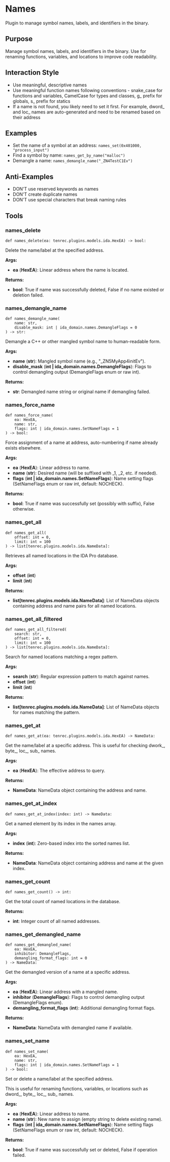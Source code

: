 # Names

Plugin to manage symbol names, labels, and identifiers in the binary.

## Purpose
Manage symbol names, labels, and identifiers in the binary. Use for renaming functions, variables, and locations to improve code readability.

## Interaction Style
- Use meaningful, descriptive names
- Use meaningful function names following conventions - snake_case for functions and variables, CamelCase for types and classes, g_ prefix for globals, s_ prefix for statics
- If a name is not found, you likely need to set it first. For example, dword_ and loc_ names are auto-generated and need to be renamed based on their address

## Examples
- Set the name of a symbol at an address: `names_set(0x401000, "process_input")`
- Find a symbol by name: `names_get_by_name("malloc")`
- Demangle a name: `names_demangle_name("_ZN4TestC1Ev")`

## Anti-Examples
- DON'T use reserved keywords as names
- DON'T create duplicate names
- DON'T use special characters that break naming rules




## Tools

### names_delete

```function
def names_delete(ea: tenrec.plugins.models.ida.HexEA) -> bool:
```
Delete the name/label at the specified address.

**Args:**
- **<span class='parameter'>ea</span>** (**<span class='return-type'>HexEA</span>**): Linear address where the name is located.

**Returns:**
- **<span class='return-type'>bool</span>**: True if name was successfully deleted, False if no name existed or deletion failed.


### names_demangle_name

```function
def names_demangle_name(
    name: str,
    disable_mask: int | ida_domain.names.DemangleFlags = 0
) -> str:
```
Demangle a C++ or other mangled symbol name to human-readable form.

**Args:**
- **<span class='parameter'>name</span>** (**<span class='return-type'>str</span>**): Mangled symbol name (e.g., "_ZN5MyApp4initEv").
- **<span class='parameter'>disable_mask</span>** (**<span class='return-type'>int | ida_domain.names.DemangleFlags</span>**): Flags to control demangling output (DemangleFlags enum or raw int).

**Returns:**
- **<span class='return-type'>str</span>**: Demangled name string or original name if demangling failed.


### names_force_name

```function
def names_force_name(
    ea: HexEA,
    name: str,
    flags: int | ida_domain.names.SetNameFlags = 1
) -> bool:
```
Force assignment of a name at address, auto-numbering if name already exists elsewhere.

**Args:**
- **<span class='parameter'>ea</span>** (**<span class='return-type'>HexEA</span>**): Linear address to name.
- **<span class='parameter'>name</span>** (**<span class='return-type'>str</span>**): Desired name (will be suffixed with _1, _2, etc. if needed).
- **<span class='parameter'>flags</span>** (**<span class='return-type'>int | ida_domain.names.SetNameFlags</span>**): Name setting flags (SetNameFlags enum or raw int, default: NOCHECK).

**Returns:**
- **<span class='return-type'>bool</span>**: True if name was successfully set (possibly with suffix), False otherwise.


### names_get_all

```function
def names_get_all(
    offset: int = 0,
    limit: int = 100
) -> list[tenrec.plugins.models.ida.NameData]:
```
Retrieves all named locations in the IDA Pro database.

**Args:**
- **<span class='parameter'>offset</span>** (**<span class='return-type'>int</span>**)
- **<span class='parameter'>limit</span>** (**<span class='return-type'>int</span>**)

**Returns:**
- **<span class='return-type'>list[tenrec.plugins.models.ida.NameData]</span>**: List of NameData objects containing address and name pairs for all named locations.


### names_get_all_filtered

```function
def names_get_all_filtered(
    search: str,
    offset: int = 0,
    limit: int = 100
) -> list[tenrec.plugins.models.ida.NameData]:
```
Search for named locations matching a regex pattern.

**Args:**
- **<span class='parameter'>search</span>** (**<span class='return-type'>str</span>**): Regular expression pattern to match against names.
- **<span class='parameter'>offset</span>** (**<span class='return-type'>int</span>**)
- **<span class='parameter'>limit</span>** (**<span class='return-type'>int</span>**)

**Returns:**
- **<span class='return-type'>list[tenrec.plugins.models.ida.NameData]</span>**: List of NameData objects for names matching the pattern.


### names_get_at

```function
def names_get_at(ea: tenrec.plugins.models.ida.HexEA) -> NameData:
```
Get the name/label at a specific address. This is useful for checking dwork_, byte_, loc_, sub_ names.

**Args:**
- **<span class='parameter'>ea</span>** (**<span class='return-type'>HexEA</span>**): The effective address to query.

**Returns:**
- **<span class='return-type'>NameData</span>**: NameData object containing the address and name.


### names_get_at_index

```function
def names_get_at_index(index: int) -> NameData:
```
Get a named element by its index in the names array.

**Args:**
- **<span class='parameter'>index</span>** (**<span class='return-type'>int</span>**): Zero-based index into the sorted names list.

**Returns:**
- **<span class='return-type'>NameData</span>**: NameData object containing address and name at the given index.


### names_get_count

```function
def names_get_count() -> int:
```
Get the total count of named locations in the database.

**Returns:**
- **<span class='return-type'>int</span>**: Integer count of all named addresses.


### names_get_demangled_name

```function
def names_get_demangled_name(
    ea: HexEA,
    inhibitor: DemangleFlags,
    demangling_format_flags: int = 0
) -> NameData:
```
Get the demangled version of a name at a specific address.

**Args:**
- **<span class='parameter'>ea</span>** (**<span class='return-type'>HexEA</span>**): Linear address with a mangled name.
- **<span class='parameter'>inhibitor</span>** (**<span class='return-type'>DemangleFlags</span>**): Flags to control demangling output (DemangleFlags enum).
- **<span class='parameter'>demangling_format_flags</span>** (**<span class='return-type'>int</span>**): Additional demangling format flags.

**Returns:**
- **<span class='return-type'>NameData</span>**: NameData with demangled name if available.


### names_set_name

```function
def names_set_name(
    ea: HexEA,
    name: str,
    flags: int | ida_domain.names.SetNameFlags = 1
) -> bool:
```
Set or delete a name/label at the specified address.

This is useful for renaming functions, variables, or locations such as dword_, byte_, loc_, sub_ names.

**Args:**
- **<span class='parameter'>ea</span>** (**<span class='return-type'>HexEA</span>**): Linear address to name.
- **<span class='parameter'>name</span>** (**<span class='return-type'>str</span>**): New name to assign (empty string to delete existing name).
- **<span class='parameter'>flags</span>** (**<span class='return-type'>int | ida_domain.names.SetNameFlags</span>**): Name setting flags (SetNameFlags enum or raw int, default: NOCHECK).

**Returns:**
- **<span class='return-type'>bool</span>**: True if name was successfully set or deleted, False if operation failed.
